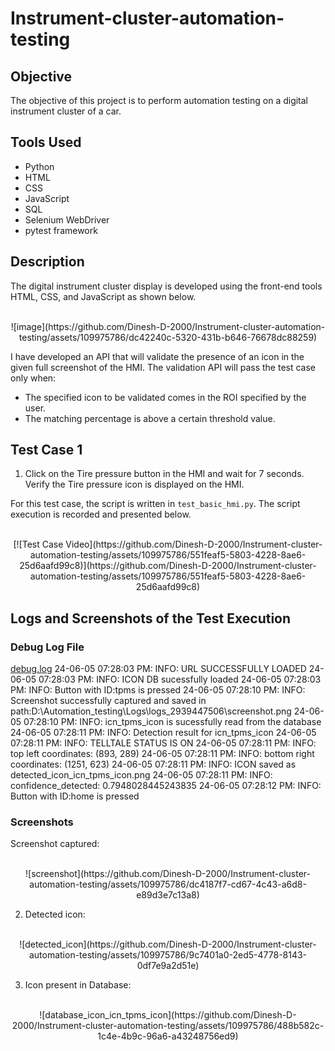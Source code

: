 # Instrument-cluster-automation-testing

## Objective

The objective of this project is to perform automation testing on a digital instrument cluster of a car.

## Tools Used

- Python
- HTML
- CSS
- JavaScript
- SQL
- Selenium WebDriver
- pytest framework

## Description

The digital instrument cluster display is developed using the front-end tools HTML, CSS, and JavaScript as shown below.<br /><br />
<p align = center>![image](https://github.com/Dinesh-D-2000/Instrument-cluster-automation-testing/assets/109975786/dc42240c-5320-431b-b646-76678dc88259)</p>

I have developed an API that will validate the presence of an icon in the given full screenshot of the HMI. The validation API will pass the test case only when:
- The specified icon to be validated comes in the ROI specified by the user.
- The matching percentage is above a certain threshold value.

## Test Case 1

1. Click on the Tire pressure button in the HMI and wait for 7 seconds. Verify the Tire pressure icon is displayed on the HMI.

For this test case, the script is written in `test_basic_hmi.py`. The script execution is recorded and presented below.<br /><br />

<p align = center />[![Test Case Video](https://github.com/Dinesh-D-2000/Instrument-cluster-automation-testing/assets/109975786/551feaf5-5803-4228-8ae6-25d6aafd99c8)](https://github.com/Dinesh-D-2000/Instrument-cluster-automation-testing/assets/109975786/551feaf5-5803-4228-8ae6-25d6aafd99c8)

## Logs and Screenshots of the Test Execution

### Debug Log File

[debug.log](https://github.com/user-attachments/files/15589799/debug.log)
24-06-05 07:28:03 PM: INFO: URL SUCCESSFULLY LOADED
24-06-05 07:28:03 PM: INFO: ICON DB sucessfully loaded
24-06-05 07:28:03 PM: INFO: Button with ID:tpms is pressed
24-06-05 07:28:10 PM: INFO: Screenshot successfully captured and saved in path:D:\Automation_testing\Logs\logs_2939447506\screenshot.png
24-06-05 07:28:10 PM: INFO: icn_tpms_icon is sucessfully read from the database
24-06-05 07:28:11 PM: INFO: Detection result for icn_tpms_icon
24-06-05 07:28:11 PM: INFO: TELLTALE STATUS IS ON
24-06-05 07:28:11 PM: INFO: top left coordinates: (893, 289)
24-06-05 07:28:11 PM: INFO: bottom right coordinates: (1251, 623)
24-06-05 07:28:11 PM: INFO: ICON saved as detected_icon_icn_tpms_icon.png
24-06-05 07:28:11 PM: INFO: confidence_detected: 0.7948028445243835
24-06-05 07:28:12 PM: INFO: Button with ID:home is pressed


### Screenshots

Screenshot captured:<br /> <br />
<p align = center />![screenshot](https://github.com/Dinesh-D-2000/Instrument-cluster-automation-testing/assets/109975786/dc4187f7-cd67-4c43-a6d8-e89d3e7c13a8)

2. Detected icon: <br /> <br />
<p align = center />![detected_icon](https://github.com/Dinesh-D-2000/Instrument-cluster-automation-testing/assets/109975786/9c7401a0-2ed5-4778-8143-0df7e9a2d51e)

3. Icon present in Database: <br /> <br />
<p align = center />![database_icon_icn_tpms_icon](https://github.com/Dinesh-D-2000/Instrument-cluster-automation-testing/assets/109975786/488b582c-1c4e-4b9c-96a6-a43248756ed9)

